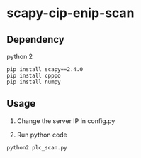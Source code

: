 # scapy-cip-enip-scan

## Dependency
python 2
```
pip install scapy==2.4.0
pip install cpppo
pip install numpy
```
## Usage
1. Change the server IP in config.py

2. Run python code
```
python2 plc_scan.py
```
